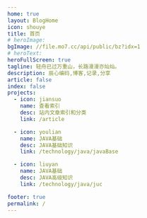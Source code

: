 ```yaml
---
home: true
layout: BlogHome
icon: shouye
title: 首页
# heroImage: 
bgImage: //file.mo7.cc/api/public/bz?idx=1
# heroText: 
heroFullScreen: true
tagline: 轻舟已过万重山，长路漫漫亦灿灿。
description: 辰心编码,博客,记录,分享
article: false
index: false
projects:
  - icon: jiansuo
    name: 查看索引
    desc: 站内文章索引和分类
    link: /article

  - icon: youlian
    name: JAVA基础
    desc: JAVA基础知识
    link: /technology/java/javaBase

  - icon: liuyan
    name: JAVA基础
    desc: JAVA高级知识
    link: /technology/java/juc

footer: true
permalink: /
---
```


